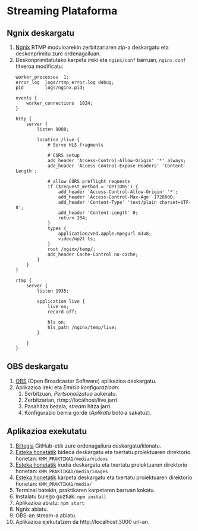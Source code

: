 # Streaming Plataforma

## Ngnix deskargatu

1. [Ngnix](https://github.com/illuspas/nginx-rtmp-win32) RTMP moduloarekin zerbitzariaren zip-a deskargatu eta deskonprimitu zure ordenagailuan.
2. Deskonprimitatutako karpeta ireki eta `nginx/conf` barruan, `nginx.conf` fitxeroa modificatu:
      ```
      worker_processes  1;
      error_log  logs/rtmp_error.log debug;
      pid        logs/nginx.pid;

      events {
          worker_connections  1024;
      }

      http {
          server {
              listen 8080;

              location /live {
                  # Serve HLS fragments

                  # CORS setup
                  add_header 'Access-Control-Allow-Origin' '*' always;
                  add_header 'Access-Control-Expose-Headers' 'Content-Length';

                  # allow CORS preflight requests
                  if ($request_method = 'OPTIONS') {
                      add_header 'Access-Control-Allow-Origin' '*';
                      add_header 'Access-Control-Max-Age' 1728000;
                      add_header 'Content-Type' 'text/plain charset=UTF-8';
                      add_header 'Content-Length' 0;
                      return 204;
                  }
                  types {
                      application/vnd.apple.mpegurl m3u8;
                      video/mp2t ts;
                  }
                  root /nginx/temp/;
                  add_header Cache-Control no-cache;
              }     
          }
      }

      rtmp {
          server {
              listen 1935;

              application live {
                  live on;
                  record off;
                  
                  hls on;
                  hls_path /nginx/temp/live;
              }

          }
      }
      ```

## OBS deskargatu

1. [OBS](https://obsproject.com/es/download) (Open Broadcaster Software) aplikazioa deskargatu.
2. Aplikazioa ireki eta _Emisio konfigurazioan_:
   1. Serbitzuan, _Pertsonalizatua_ aukeratu.
   2. Zerbitzarian, rtmp://localhost/live jarri.
   3. Pasahitza bezala, _stream_ hitza jarri.
   4. Konfigurazio berria gorde (_Aplikatu_ botoia sakatuz).

## Aplikazioa exekutatu

  1. [Biltegia](https://github.com/paabloomaartinez/KMM-Praktika1) GitHub-etik zure ordenagailura deskargatu/klonatu.
  2. [Esteka honetatik](https://drive.google.com/file/d/1hS1zaVo7MBBlKfYqd7raKJRTi2T92Hi1/view?usp=sharing) bideoa deskargatu eta txertatu proiektuaren direktorio honetan: `KMM_PRAKTIKA1/media/videos` 
  3. [Esteka honetatik](https://drive.google.com/file/d/1XQNf_bIi2oMC0bq4-5aTMOYQ1KX8q-mu/view?usp=sharing) irudia deskargatu eta txertatu proiektuaren direktorio honetan: `KMM_PRAKTIKA1/media/images`
  4. [Esteka honetatik](url) karpeta deskargatu eta txertatu proiektuaren direktorio honetan: `KMM_PRAKTIKA1/media/`
  5. Terminal batekin, praktikaren karpetaren barruan kokatu.
  6. Instalatu bulego guztiak: `npm install`
  7. Aplikazioa abiatu: `npm start`
  8. Ngnix abiatu.
  9. OBS-an stream-a abiatu.
  10. Aplikazioa ejekutatzen da http://localhost:3000 url-an.